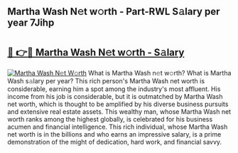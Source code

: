 ## Martha Wash N𝚎t w𝚘rth - Part-RWL S𝚊lary per year 7Jihp

# <h2><a href="http://gc0gd06.nevu.top/?p=Martha+Wash">🔗 👉🔴 Martha Wash N𝚎t w𝚘rth - S𝚊lary</a></h2>

[![Martha Wash N𝚎t W𝚘rth](https://i.imgur.com/Oavwk0R.jpeg)](http://gc0gd06.nevu.top/?p=Martha+Wash)
What is Martha Wash n𝚎t w𝚘rth? What is Martha Wash s𝚊lary per year?
This rich person's Martha Wash net worth is considerable, earning him a spot among the industry's most affluent. His income from his job is considerable, but it is outmatched by Martha Wash net worth, which is thought to be amplified by his diverse business pursuits and extensive real estate assets. This wealthy man, whose Martha Wash net worth ranks among the highest globally, is celebrated for his business acumen and financial intelligence. This rich individual, whose Martha Wash net worth is in the billions and who earns an impressive salary, is a prime demonstration of the might of dedication, hard work, and financial savvy.
